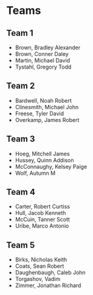 # Teams

## Team 1
* Brown, Bradley Alexander
* Brown, Conner Daley
* Martin, Michael David
* Tystahl, Gregory Todd

## Team 2
* Bardwell, Noah Robert
* Clinesmith, Michael John
* Freese, Tyler David
* Overkamp, James Robert

## Team 3
* Hoeg, Mitchell James
* Hussey, Quinn Addison
* McConnaughy, Kelsey Paige
* Wolf, Autumn M

## Team 4
* Carter, Robert Curtiss
* Hull, Jacob Kenneth
* McCuin, Tanner Scott
* Uribe, Marco Antonio

## Team 5
* Birks, Nicholas Keith
* Coats, Sean Robert
* Daughenbaugh, Caleb John
* Torgashov, Vadim
* Zimmer, Jonathan Richard
